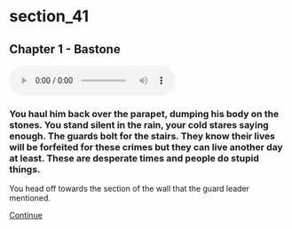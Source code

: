 
# section_41

## Chapter 1 - Bastone

<audio controls><source src="../../decomp/app/src/main/res/raw/chp1_17_7__a.mp3" type="audio/mpeg"></audio>

### You haul him back over the parapet, dumping his body on the stones. You stand silent in the rain, your cold stares saying enough. The guards bolt for the stairs. They know their lives will be forfeited for these crimes but they can live another day at least. These are desperate times and people do stupid things.

You head off towards the section of the wall that the guard leader mentioned.

[Continue](output/chapter1/section_42.md)


